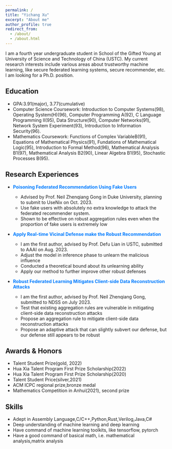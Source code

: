 ```yaml
---
permalink: /
title: "Yichang Xu"
excerpt: "About me"
author_profile: true
redirect_from: 
  - /about/
  - /about.html
---
```


I am a fourth year undergraduate student in School of the Gifted Young at University of Science and Technology of China (USTC). My current research interests include various areas about trustworthy machine learning, like secure federated learning systems, secure recommender, etc. I am looking for a Ph.D. position.

## Education
* GPA:3.91(major), 3.77(cumulative)
* Computer Science Coursework:  Introduction to Computer Systems(98), Operating System(H)(96), Computer Programming A(92), C Language Programming II(95), Data Structure(90), Computer Networks(91), Network System Experiment(93), Introduction to Information Security(96).
* Mathematics Coursework:  Functions of Complex VariableB(91), Equations of Mathematical Physics(91), Fundations of Mathematical Logic(95), Introduction to Formal Method(96), Mathematical Analysis B1(97), Mathematical Analysis B2(90), Linear Algebra B1(95),  Stochastic Processes B(95).

## Research Experiences
* <span style="color: #007bff;"><b>Poisoning Federated Recommendation Using Fake Users</b></span>  
  * Advised by Prof. Neil Zhenqiang Gong in Duke University, planning to submit to UseNix on Oct. 2023.
  * Use fake users with absolutely no extra knowledge to attack the federated recommender system.
  * Shown to be effective on robust aggregation rules even when the proportion of fake users is extremely low

* <span style="color: #007bff;"><b>Apply Real-time Vicinal Defense make the Robust Recommendation</b></span>  
  * I am the first author, advised by Prof. Defu Lian in USTC, submitted to AAAI on Aug. 2023.
  * Adjust the model in inference phase to unlearn the malicious influence
  * Conducted a theoretical bound about its unlearning ability
  * Apply our method to further improve other robust defenses

* <span style="color: #007bff;"><b>Robust Federated Learning Mitigates Client-side Data Reconstruction Attacks</b></span>  
  * I am the first author, advised by Prof. Neil Zhenqiang Gong, submitted to NDSS on July 2023.
  * Test that existing aggregation rules are vulnerable in mitigating client-side data reconstruction attacks
  * Propose an aggregation rule to mitigate client-side data reconstruction attacks
  * Propose an adaptive attack that can slightly subvert our defense, but our defense still appears to be robust
  
## Awards & Honors
* Talent Student Prize(gold, 2022)
* Hua Xia Talent Program First Prize Scholarship(2022)
* Hua Xia Talent Program First Prize Scholarship(2020)
* Talent Student Price(silver,2021)
* ACM ICPC regional prize,bronze medal
* Mathematics Competition in Anhui(2021), second prize

## Skills
* Adept in Assembly Language,C/C++,Python,Rust,Verilog,Java,C#
* Deep understanding of machine learning and deep learning
* Have command of machine learning toolkits, like tensorflow, pytorch
* Have a good command of basical math, i.e. mathematical analysis,matrix analysis
